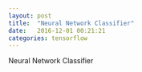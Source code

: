 ```yaml
---
layout: post
title:  "Neural Network Classifier"
date:   2016-12-01 00:21:21
categories: tensorflow
---
```

Neural Network Classifier
